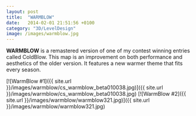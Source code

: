```yaml
---
layout: post
title:  "WARMBLOW"
date:   2014-02-01 21:51:56 +0100
category: "3D/LevelDesign"
image: /images/warmblow.jpg
---
```


**WARMBLOW** is a remastered version of one of my contest winning entries called ColdBlow. This map is an improvement on both performance and aesthetics of the older version. It features a new warmer theme that fits every season.

[![WarmBlow #1]({{ site.url }}/images/warmblow/cs_warmblow_beta010038.jpg)]({{ site.url }}/images/warmblow/cs_warmblow_beta010038.jpg)
[![WarmBlow #2]({{ site.url }}/images/warmblow/warmblow321.jpg)]({{ site.url }}/images/warmblow/warmblow321.jpg)
